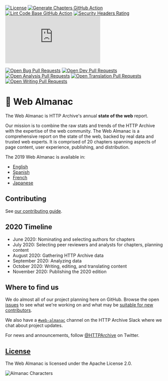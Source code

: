 

[![License](https://img.shields.io/badge/License-Apache%202.0-blue.svg)](https://github.com/HTTPArchive/almanac.httparchive.org/blob/main/LICENSE) [![Generate Chapters GitHub Action](https://github.com/HTTPArchive/almanac.httparchive.org/workflows/Generate%20Chapters/badge.svg)](https://github.com/HTTPArchive/almanac.httparchive.org/actions?query=workflow%3A%22Generate+Chapters%22) [![Lint Code Base GitHub Action](https://github.com/HTTPArchive/almanac.httparchive.org/workflows/Lint%20Code%20Base/badge.svg)](https://github.com/HTTPArchive/almanac.httparchive.org/actions?query=workflow%3A%22Lint+Code+Base%22) [![Security Headers Rating](https://img.shields.io/security-headers?url=https%3A%2F%2Falmanac.httparchive.org%2Fen%2F2019%2F)](https://securityheaders.com/?q=https%3A%2F%2Falmanac.httparchive.org%2Fen%2F2019%2F&followRedirects=on) [![TLS Observatory](https://img.shields.io/mozilla-observatory/grade-score/almanac.httparchive.org?publish)](https://observatory.mozilla.org/analyze/almanac.httparchive.org)

[![Open Bug Pull Requests](https://img.shields.io/github/issues-pr/HTTPArchive/almanac.httparchive.org/bugs)](https://github.com/HTTPArchive/almanac.httparchive.org/pulls?q=is%3Apr+is%3Aopen+label%3Abugs) [![Open Dev Pull Requests](https://img.shields.io/github/issues-pr/HTTPArchive/almanac.httparchive.org/development)](https://github.com/HTTPArchive/almanac.httparchive.org/pulls?q=is%3Apr+is%3Aopen+label%3Adevelopment) [![Open Analysis Pull Requests](https://img.shields.io/github/issues-pr/HTTPArchive/almanac.httparchive.org/analysis)](https://github.com/HTTPArchive/almanac.httparchive.org/pulls?q=is%3Apr+is%3Aopen+label%3Aanalysis) [![Open Translation Pull Requests](https://img.shields.io/github/issues-pr/HTTPArchive/almanac.httparchive.org/translation)](https://github.com/HTTPArchive/almanac.httparchive.org/pulls?q=is%3Apr+is%3Aopen+label%3Atranslation) [![Open Writing Pull Requests](https://img.shields.io/github/issues-pr/HTTPArchive/almanac.httparchive.org/writing)]()


# 📕 Web Almanac

The Web Almanac is HTTP Archive's annual **state of the web** report.

Our mission is to combine the raw stats and trends of the HTTP Archive with the expertise of the web community. The Web Almanac is a comprehensive report on the state of the web, backed by real data and trusted web experts. It is comprised of 20 chapters spanning aspects of page content, user experience, publishing, and distribution.

The 2019 Web Almanac is available in:
- [English](https://almanac.httparchive.org/en/2019/)
- [Spanish](https://almanac.httparchive.org/es/2019/)
- [French](https://almanac.httparchive.org/fr/2019/)
- [Japanese](https://almanac.httparchive.org/ja/2019/)

## Contributing

See [our contributing guide](CONTRIBUTING.md).

## 2020 Timeline

- June 2020: Nominating and selecting authors for chapters
- July 2020: Selecting peer reviewers and analysts for chapters, planning content
- August 2020: Gathering HTTP Archive data
- September 2020: Analyzing data
- October 2020: Writing, editing, and translating content
- November 2020: Publishing the 2020 edition

## Where to find us

We do almost all of our project planning here on GitHub. Browse the open [issues](https://github.com/HTTPArchive/almanac.httparchive.org/issues) to see what we're working on and what may be [suitable for new contributors](https://github.com/HTTPArchive/almanac.httparchive.org/issues?q=is%3Aissue+is%3Aopen+label%3A%22good+first+issue%22).

We also have a [`#web-almanac`](https://join.slack.com/t/httparchive/shared_invite/zt-45sgwmnb-eDEatOhqssqNAKxxOSLAaA) channel on the HTTP Archive Slack where we chat about project updates.

For news and announcements, follow [@HTTPArchive](https://twitter.com/HTTPArchive) on Twitter.

## [License](https://github.com/HTTPArchive/almanac.httparchive.org/blob/main/LICENSE)

The Web Almanac is licensed under the Apache License 2.0.

![Almanac Characters](https://almanac.httparchive.org/static/images/methodology-characters.png)
